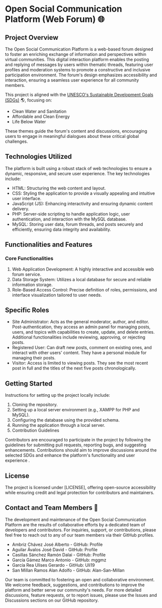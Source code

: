 # Open Social Communication Platform (Web Forum) :globe_with_meridians:

## Project Overview
The Open Social Communication Platform is a web-based forum designed to foster an enriching exchange of information and perspectives within virtual communities. This digital interaction platform enables the posting and replying of messages by users within thematic threads, featuring user profiles and moderation systems to promote a constructive and inclusive participation environment. The forum's design emphasizes accessibility and interaction, ensuring a seamless user experience for all community members.

This project is aligned with the [UNESCO's Sustainable Development Goals (SDGs)](https://www.un.org/sustainabledevelopment/es/objetivos-de-desarrollo-sostenible/) :earth_americas:, focusing on:

- Clean Water and Sanitation
- Affordable and Clean Energy
- Life Below Water

These themes guide the forum's content and discussions, encouraging users to engage in meaningful dialogues about these critical global challenges.

## Technologies Utilized
The platform is built using a robust stack of web technologies to ensure a dynamic, responsive, and secure user experience. The key technologies include:

- HTML: Structuring the web content and layout.
- CSS: Styling the application to provide a visually appealing and intuitive user interface.
- JavaScript (JS): Enhancing interactivity and ensuring dynamic content delivery.
- PHP: Server-side scripting to handle application logic, user authentication, and interaction with the MySQL database.
- MySQL: Storing user data, forum threads, and posts securely and efficiently, ensuring data integrity and availability.

## Functionalities and Features

### Core Functionalities
1. Web Application Development: A highly interactive and accessible web forum service.
1. Data Storage System: Utilizes a local database for secure and reliable information storage.
1. Role-Based Access Control: Precise definition of roles, permissions, and interface visualization tailored to user needs.

## Specific Roles
- Site Administrator: Acts as the general moderator, author, and editor. Post-authentication, they access an admin panel for managing posts, users, and topics with capabilities to create, update, and delete entries. Additional functionalities include reviewing, approving, or rejecting posts.
- Registered User: Can draft new posts, comment on existing ones, and interact with other users' content. They have a personal module for managing their posts.
- Visitor: Access is limited to viewing posts. They see the most recent post in full and the titles of the next five posts chronologically.

## Getting Started

Instructions for setting up the project locally include:

1. Cloning the repository.
1. Setting up a local server environment (e.g., XAMPP for PHP and MySQL).
1. Configuring the database using the provided schema.
1. Running the application through a local server.
1. Contribution Guidelines

Contributors are encouraged to participate in the project by following the guidelines for submitting pull requests, reporting bugs, and suggesting enhancements. Contributions should aim to improve discussions around the selected SDGs and enhance the platform's functionality and user experience .

## License

The project is licensed under [LICENSE], offering open-source accessibility while ensuring credit and legal protection for contributors and maintainers.

## Contact and Team Members :busts_in_silhouette:

The development and maintenance of the Open Social Communication Platform are the results of collaborative efforts by a dedicated team of developers and contributors. For inquiries, support, or contributions, please feel free to reach out to any of our team members via their GitHub profiles.

- Ambriz Chávez José Alberto - GitHub: Profile
- Aguilar Ávalos José David - GitHub: Profile
- Casillas Sánchez Ramón Dalai - GitHub: Profile
- García Gámez Marco Antonio - GitHub: mggmz
- García Rea Ulises Gerardo - GitHub: Uli19
- San Millan Ramos Alan Adolfo - GitHub: Alan-San-Millan

Our team is committed to fostering an open and collaborative environment. We welcome feedback, suggestions, and contributions to improve the platform and better serve our community's needs. For more detailed discussions, feature requests, or to report issues, please use the Issues and Discussions sections on our GitHub repository.


